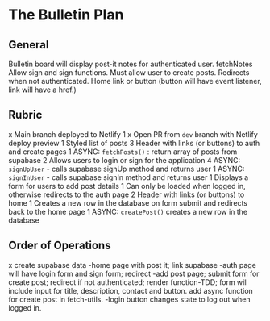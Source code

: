 # The Bulletin Plan

## General

Bulletin board will display post-it notes for authenticated user. fetchNotes
Allow sign and sign functions.
Must allow user to create posts.
Redirects when not authenticated.
Home link or button (button will have event listener, link will have a href.)

## Rubric

x Main branch deployed to Netlify 1
x Open PR from `dev` branch with Netlify deploy preview 1
Styled list of posts 3
Header with links (or buttons) to auth and create pages 1
ASYNC: `fetchPosts()` : return array of posts from supabase 2
Allows users to login or sign for the application 4
ASYNC: `signUpUser` - calls supabase signUp method and returns user 1
ASYNC: `signInUser` - calls supabase signIn method and returns user 1
Displays a form for users to add post details 1
Can only be loaded when logged in, otherwise redirects to the auth page 2
Header with links (or buttons) to home 1
Creates a new row in the database on form submit and redirects back to the home page 1
ASYNC: `createPost()` creates a new row in the database

## Order of Operations

x create supabase data
-home page with post it; link supabase
-auth page will have login form and sign form; redirect
-add post page; submit form for create post; redirect if not authenticated; render function-TDD; form will include input for title, description, contact and button. add async function for create post in fetch-utils.
-login button changes state to log out when logged in.
